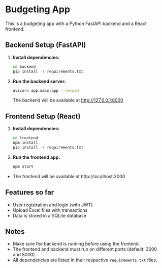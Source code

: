 # Budgeting App

This is a budgeting app with a Python FastAPI backend and a React frontend.

## Backend Setup (FastAPI)

1. **Install dependencies:**
   ```bash
   cd backend
   pip install -r requirements.txt
   ```

2. **Run the backend server:**
   ```bash
   uvicorn app.main:app --reload
   ```

    The backend will be available at http://127.0.0.1:8000

## Frontend Setup (React)

1. **Install dependencies:**
   ```bash
   cd frontend
   npm install
   pip install -r requirements.txt
   ```

2. **Run the frontend app:**
   ```bash
   npm start
   ```

- The frontend will be available at http://localhost:3000

## Features so far
- User registration and login (with JWT)
- Upload Excel files with transactions
- Data is stored in a SQLite database

## Notes
- Make sure the backend is running before using the frontend.
- The frontend and backend must run on different ports (default: 3000 and 8000).
- All dependencies are listed in their respective `requirements.txt` files.
